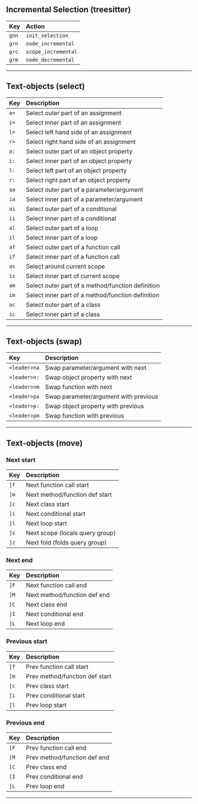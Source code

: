 ## Incremental Selection (treesitter)

| Key  | Action               |
|:----|:---------------------|
| `gnn` | `init_selection`     |
| `grn` | `node_incremental`   |
| `grc` | `scope_incremental`  |
| `grm` | `node_decremental`   |

---

## Text‑objects (select)

| Key  | Description                                           |
|:----|:-------------------------------------------------------|
| `a=` | Select outer part of an assignment                    |
| `i=` | Select inner part of an assignment                    |
| `l=` | Select left hand side of an assignment                |
| `r=` | Select right hand side of an assignment               |
| `a:` | Select outer part of an object property               |
| `i:` | Select inner part of an object property               |
| `l:` | Select left part of an object property                |
| `r:` | Select right part of an object property               |
| `aa` | Select outer part of a parameter/argument             |
| `ia` | Select inner part of a parameter/argument             |
| `ai` | Select outer part of a conditional                    |
| `ii` | Select inner part of a conditional                    |
| `al` | Select outer part of a loop                           |
| `il` | Select inner part of a loop                           |
| `af` | Select outer part of a function call                  |
| `if` | Select inner part of a function call                  |
| `as` | Select around current scope                           |
| `is` | Select inner part of current scope                    |
| `am` | Select outer part of a method/function definition     |
| `im` | Select inner part of a method/function definition     |
| `ac` | Select outer part of a class                          |
| `ic` | Select inner part of a class                          |

---

## Text‑objects (swap)

| Key                   | Description                                  |
|:----------------------|:---------------------------------------------|
| `<leader>na`          | Swap parameter/argument with next            |
| `<leader>n:`          | Swap object property with next               |
| `<leader>nm`          | Swap function with next                      |
| `<leader>pa`          | Swap parameter/argument with previous        |
| `<leader>p:`          | Swap object property with previous           |
| `<leader>pm`          | Swap function with previous                  |

---

## Text‑objects (move)

### Next start

| Key   | Description                         |
|:------|:------------------------------------|
| `]f`  | Next function call start            |
| `]m`  | Next method/function def start      |
| `]c`  | Next class start                    |
| `]i`  | Next conditional start              |
| `]l`  | Next loop start                     |
| `]s`  | Next scope (locals query group)     |
| `]z`  | Next fold (folds query group)       |

### Next end

| Key   | Description                         |
|:------|:------------------------------------|
| `]F`  | Next function call end              |
| `]M`  | Next method/function def end        |
| `]C`  | Next class end                      |
| `]I`  | Next conditional end                |
| `]L`  | Next loop end                       |

### Previous start

| Key   | Description                         |
|:------|:------------------------------------|
| `[f`  | Prev function call start            |
| `[m`  | Prev method/function def start      |
| `[c`  | Prev class start                    |
| `[i`  | Prev conditional start              |
| `[l`  | Prev loop start                     |

### Previous end

| Key   | Description                         |
|:------|:------------------------------------|
| `[F`  | Prev function call end              |
| `[M`  | Prev method/function def end        |
| `[C`  | Prev class end                      |
| `[I`  | Prev conditional end                |
| `[L`  | Prev loop end                       |

---
